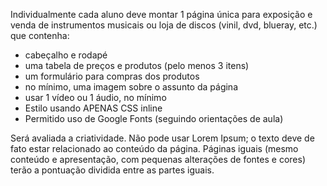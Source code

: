Individualmente cada aluno deve montar 1 página única para exposição e venda de instrumentos musicais ou loja de discos (vinil, dvd, blueray, etc.) que contenha:
- cabeçalho e rodapé
- uma tabela de preços e produtos (pelo menos 3 itens)
- um formulário para compras dos produtos
- no mínimo, uma imagem sobre o assunto da página
- usar 1 vídeo ou 1 áudio, no mínimo
- Estilo usando APENAS CSS inline
- Permitido uso de Google Fonts (seguindo orientações de aula)

Será avaliada a criatividade. Não pode usar Lorem Ipsum; o texto deve de fato estar relacionado ao conteúdo da página.
Páginas iguais (mesmo conteúdo e apresentação, com pequenas alterações de fontes e cores) terão a pontuação dividida entre as partes iguais.
